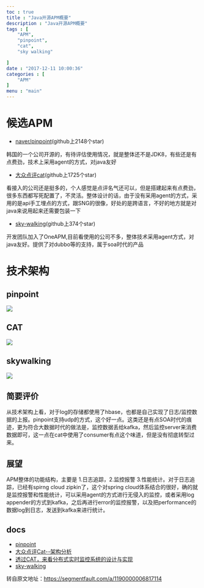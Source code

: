 ```yaml
---
toc : true
title : "Java开源APM概要"
description : "Java开源APM概要"
tags : [
	"APM",
	"pinpoint",
	"cat",
	"sky walking"

]
date : "2017-12-11 10:00:36"
categories : [
    "APM"
]
menu : "main"
---
```


# 候选APM

* [naver/pinpoint](https://github.com/naver/pinpoint)(github上2148个star)

韩国的一个公司开源的，有待评估使用情况，就是整体还不是JDK8，有些还是有点费劲，技术上采用agent的方式，对java友好

* [大众点评cat](https://github.com/dianping/cat)(github上1725个star)

看接入的公司还是挺多的，个人感觉是点评名气还可以，但是搭建起来有点费劲，很多东西都写死配置了，不灵活。整体设计的话，由于没有采用agent的方式，采用的是api手工埋点的方式，跟SNG的很像，好处的是跨语言，不好的地方就是对java来说用起来还需要包装一下

* [sky-walking](https://github.com/wu-sheng/sky-walking)(github上374个star)

开发团队加入了OneAPM,目前看使用的公司不多，整体技术采用agent方式，对java友好。提供了对dubbo等的支持，属于soa时代的产品

# 技术架构

## pinpoint

![](/img/apm/1.png)

## CAT

![](/img/apm/2.png)

## skywalking

![](/img/apm/3.png)

## 简要评价

从技术架构上看，对于log的存储都使用了hbase，也都是自己实现了日志/监控数据的上报。pinpoint支持udp的方式，这个好一点。这类还是有点SOA时代的痕迹，更为符合大数据时代的做法是，监控数据丢给kafka，然后监控server来消费数据即可，这一点在cat中使用了consumer有点这个味道，但是没有彻底转型过来。

## 展望

APM整体的功能结构，主要是 1.日志追踪，2.监控报警 3.性能统计。对于日志追踪，已经有spirng cloud zipkin了，这个对spring cloud体系结合的很好，确的就是监控报警和性能统计，可以采用agent的方式进行无侵入的监控，或者采用log appender的方式到kafka，之后再进行error的监控报警，以及把performance的数据log到日志，发送到kafka来进行统计。

## docs

* [pinpoint](https://github.com/naver/pinpoint)
* [大众点评Cat--架构分析](http://blog.csdn.net/szwandcj/article/details/51025669)
* [透过CAT，来看分布式实时监控系统的设计与实现](http://www.infoq.com/cn/articles/distributed-real-time-monitoring-and-control-system)
* [sky-walking](https://github.com/wu-sheng/sky-walking)



转自原文地址：https://segmentfault.com/a/1190000006817114